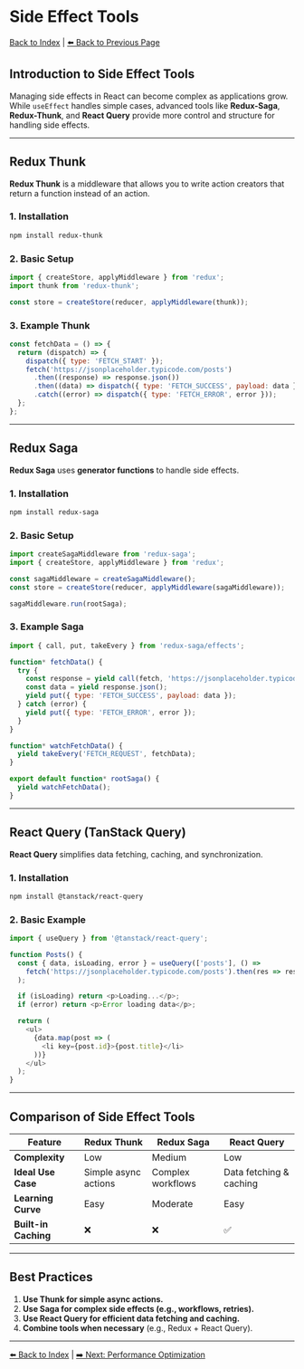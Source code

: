 # Side Effect Tools

[Back to Index](../index.md) | [⬅️ Back to Previous Page](10-side-effects.md)

## Introduction to Side Effect Tools

Managing side effects in React can become complex as applications grow. While `useEffect` handles simple cases, advanced tools like **Redux-Saga**, **Redux-Thunk**, and **React Query** provide more control and structure for handling side effects.

---

## Redux Thunk

**Redux Thunk** is a middleware that allows you to write action creators that return a function instead of an action.

### **1. Installation**

```bash
npm install redux-thunk
```

### **2. Basic Setup**

```javascript
import { createStore, applyMiddleware } from 'redux';
import thunk from 'redux-thunk';

const store = createStore(reducer, applyMiddleware(thunk));
```

### **3. Example Thunk**

```javascript
const fetchData = () => {
  return (dispatch) => {
    dispatch({ type: 'FETCH_START' });
    fetch('https://jsonplaceholder.typicode.com/posts')
      .then((response) => response.json())
      .then((data) => dispatch({ type: 'FETCH_SUCCESS', payload: data }))
      .catch((error) => dispatch({ type: 'FETCH_ERROR', error }));
  };
};
```

---

## Redux Saga

**Redux Saga** uses **generator functions** to handle side effects.

### **1. Installation**

```bash
npm install redux-saga
```

### **2. Basic Setup**

```javascript
import createSagaMiddleware from 'redux-saga';
import { createStore, applyMiddleware } from 'redux';

const sagaMiddleware = createSagaMiddleware();
const store = createStore(reducer, applyMiddleware(sagaMiddleware));

sagaMiddleware.run(rootSaga);
```

### **3. Example Saga**

```javascript
import { call, put, takeEvery } from 'redux-saga/effects';

function* fetchData() {
  try {
    const response = yield call(fetch, 'https://jsonplaceholder.typicode.com/posts');
    const data = yield response.json();
    yield put({ type: 'FETCH_SUCCESS', payload: data });
  } catch (error) {
    yield put({ type: 'FETCH_ERROR', error });
  }
}

function* watchFetchData() {
  yield takeEvery('FETCH_REQUEST', fetchData);
}

export default function* rootSaga() {
  yield watchFetchData();
}
```

---

## React Query (TanStack Query)

**React Query** simplifies data fetching, caching, and synchronization.

### **1. Installation**

```bash
npm install @tanstack/react-query
```

### **2. Basic Example**

```javascript
import { useQuery } from '@tanstack/react-query';

function Posts() {
  const { data, isLoading, error } = useQuery(['posts'], () =>
    fetch('https://jsonplaceholder.typicode.com/posts').then(res => res.json())
  );

  if (isLoading) return <p>Loading...</p>;
  if (error) return <p>Error loading data</p>;

  return (
    <ul>
      {data.map(post => (
        <li key={post.id}>{post.title}</li>
      ))}
    </ul>
  );
}
```

---

## Comparison of Side Effect Tools

| **Feature**             | **Redux Thunk**       | **Redux Saga**       | **React Query**         |
|-------------------------|-----------------------|----------------------|-------------------------|
| **Complexity**          | Low                   | Medium               | Low                     |
| **Ideal Use Case**      | Simple async actions  | Complex workflows    | Data fetching & caching |
| **Learning Curve**      | Easy                  | Moderate             | Easy                    |
| **Built-in Caching**    | ❌                    | ❌                   | ✅                      |

---

## Best Practices

1. **Use Thunk for simple async actions.**
2. **Use Saga for complex side effects (e.g., workflows, retries).**
3. **Use React Query for efficient data fetching and caching.**
4. **Combine tools when necessary** (e.g., Redux + React Query).

---

[⬅️ Back to Index](../index.md) | [➡️ Next: Performance Optimization](12-routing.md)
